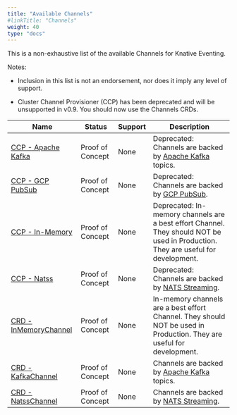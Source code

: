 ```yaml
---
title: "Available Channels"
#linkTitle: "Channels"
weight: 40
type: "docs"
---
```


<!--
This is a generated file and should not be changed manually. All changes should follow the
procedure:

1. Update the information in [`channels.yaml`](channels.yaml).

2. Run the generator tool:
    ```shell
    go run eventing/channels/generator/main.go
    ```
-->

This is a non-exhaustive list of the available Channels for Knative Eventing.

Notes:

- Inclusion in this list is not an endorsement, nor does it imply any level of
  support.

- Cluster Channel Provisioner (CCP) has been deprecated and will be unsupported
  in v0.9. You should now use the Channels CRDs.

| Name                                                                                                           | Status           | Support | Description                                                                                                                       |
| -------------------------------------------------------------------------------------------------------------- | ---------------- | ------- | --------------------------------------------------------------------------------------------------------------------------------- |
| [CCP - Apache Kafka](https://github.com/knative/eventing-contrib/tree/master/kafka/channel/config/provisioner) | Proof of Concept | None    | Deprecated: Channels are backed by [Apache Kafka](http://kafka.apache.org/) topics.                                               |
| [CCP - GCP PubSub](https://github.com/knative/eventing/tree/master/contrib/gcppubsub/config)                   | Proof of Concept | None    | Deprecated: Channels are backed by [GCP PubSub](https://cloud.google.com/pubsub/).                                                |
| [CCP - In-Memory](https://github.com/knative/eventing/tree/v0.8.0/config/provisioners/in-memory-channel)       | Proof of Concept | None    | Deprecated: In-memory channels are a best effort Channel. They should NOT be used in Production. They are useful for development. |
| [CCP - Natss](https://github.com/knative/eventing/tree/master/contrib/natss/config/provisioner)                | Proof of Concept | None    | Deprecated: Channels are backed by [NATS Streaming](https://github.com/nats-io/nats-streaming-server#configuring).                |
| [CRD - InMemoryChannel](https://github.com/knative/eventing/tree/master/config/channels/in-memory-channel)     | Proof of Concept | None    | In-memory channels are a best effort Channel. They should NOT be used in Production. They are useful for development.             |
| [CRD - KafkaChannel](https://github.com/knative/eventing-contrib/tree/master/kafka/channel/config)             | Proof of Concept | None    | Channels are backed by [Apache Kafka](http://kafka.apache.org/) topics.                                                           |
| [CRD - NatssChannel](https://github.com/knative/eventing/tree/master/contrib/natss/config)                     | Proof of Concept | None    | Channels are backed by [NATS Streaming](https://github.com/nats-io/nats-streaming-server#configuring).                            |
